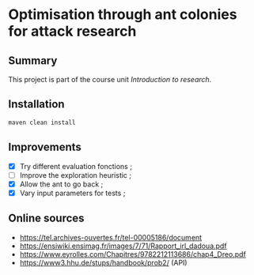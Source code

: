 # Optimisation through ant colonies for attack research

## Summary

This project is part of the course unit *Introduction to research*.

## Installation
```sh
maven clean install
```

## Improvements
- [x] Try different evaluation fonctions ;
- [ ] Improve the exploration heuristic ;
- [x] Allow the ant to go back ;
- [x] Vary input parameters for tests ;

## Online sources
- https://tel.archives-ouvertes.fr/tel-00005186/document
- https://ensiwiki.ensimag.fr/images/7/71/Rapport_irl_dadoua.pdf
- https://www.eyrolles.com/Chapitres/9782212113686/chap4_Dreo.pdf
- https://www3.hhu.de/stups/handbook/prob2/ (API)
